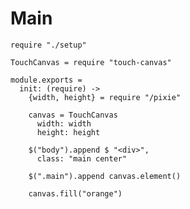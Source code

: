 Main
====

    require "./setup"
    
    TouchCanvas = require "touch-canvas"
    
    module.exports =
      init: (require) ->
        {width, height} = require "/pixie"

        canvas = TouchCanvas
          width: width
          height: height
    
        $("body").append $ "<div>",
          class: "main center"
    
        $(".main").append canvas.element()
    
        canvas.fill("orange")
